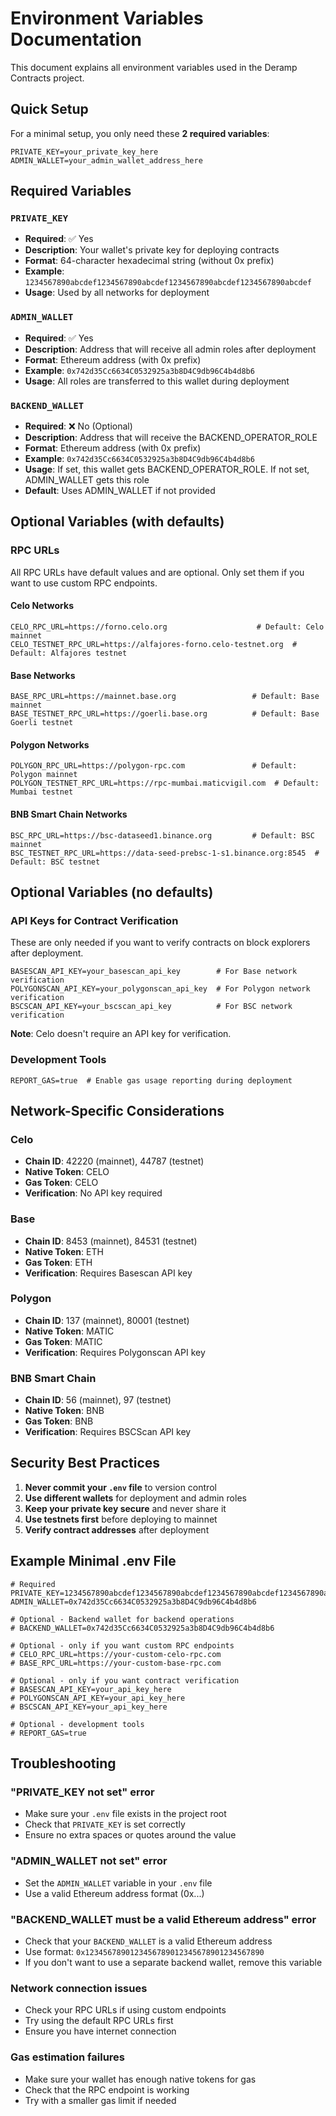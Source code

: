 # Environment Variables Documentation

This document explains all environment variables used in the Deramp Contracts project.

## Quick Setup

For a minimal setup, you only need these **2 required variables**:

```env
PRIVATE_KEY=your_private_key_here
ADMIN_WALLET=your_admin_wallet_address_here
```

## Required Variables

### `PRIVATE_KEY`

- **Required**: ✅ Yes
- **Description**: Your wallet's private key for deploying contracts
- **Format**: 64-character hexadecimal string (without 0x prefix)
- **Example**: `1234567890abcdef1234567890abcdef1234567890abcdef1234567890abcdef`
- **Usage**: Used by all networks for deployment

### `ADMIN_WALLET`

- **Required**: ✅ Yes
- **Description**: Address that will receive all admin roles after deployment
- **Format**: Ethereum address (with 0x prefix)
- **Example**: `0x742d35Cc6634C0532925a3b8D4C9db96C4b4d8b6`
- **Usage**: All roles are transferred to this wallet during deployment

### `BACKEND_WALLET`

- **Required**: ❌ No (Optional)
- **Description**: Address that will receive the BACKEND_OPERATOR_ROLE
- **Format**: Ethereum address (with 0x prefix)
- **Example**: `0x742d35Cc6634C0532925a3b8D4C9db96C4b4d8b6`
- **Usage**: If set, this wallet gets BACKEND_OPERATOR_ROLE. If not set, ADMIN_WALLET gets this role
- **Default**: Uses ADMIN_WALLET if not provided

## Optional Variables (with defaults)

### RPC URLs

All RPC URLs have default values and are optional. Only set them if you want to use custom RPC endpoints.

#### Celo Networks

```env
CELO_RPC_URL=https://forno.celo.org                    # Default: Celo mainnet
CELO_TESTNET_RPC_URL=https://alfajores-forno.celo-testnet.org  # Default: Alfajores testnet
```

#### Base Networks

```env
BASE_RPC_URL=https://mainnet.base.org                 # Default: Base mainnet
BASE_TESTNET_RPC_URL=https://goerli.base.org          # Default: Base Goerli testnet
```

#### Polygon Networks

```env
POLYGON_RPC_URL=https://polygon-rpc.com               # Default: Polygon mainnet
POLYGON_TESTNET_RPC_URL=https://rpc-mumbai.maticvigil.com  # Default: Mumbai testnet
```

#### BNB Smart Chain Networks

```env
BSC_RPC_URL=https://bsc-dataseed1.binance.org         # Default: BSC mainnet
BSC_TESTNET_RPC_URL=https://data-seed-prebsc-1-s1.binance.org:8545  # Default: BSC testnet
```

## Optional Variables (no defaults)

### API Keys for Contract Verification

These are only needed if you want to verify contracts on block explorers after deployment.

```env
BASESCAN_API_KEY=your_basescan_api_key        # For Base network verification
POLYGONSCAN_API_KEY=your_polygonscan_api_key  # For Polygon network verification
BSCSCAN_API_KEY=your_bscscan_api_key          # For BSC network verification
```

**Note**: Celo doesn't require an API key for verification.

### Development Tools

```env
REPORT_GAS=true  # Enable gas usage reporting during deployment
```

## Network-Specific Considerations

### Celo

- **Chain ID**: 42220 (mainnet), 44787 (testnet)
- **Native Token**: CELO
- **Gas Token**: CELO
- **Verification**: No API key required

### Base

- **Chain ID**: 8453 (mainnet), 84531 (testnet)
- **Native Token**: ETH
- **Gas Token**: ETH
- **Verification**: Requires Basescan API key

### Polygon

- **Chain ID**: 137 (mainnet), 80001 (testnet)
- **Native Token**: MATIC
- **Gas Token**: MATIC
- **Verification**: Requires Polygonscan API key

### BNB Smart Chain

- **Chain ID**: 56 (mainnet), 97 (testnet)
- **Native Token**: BNB
- **Gas Token**: BNB
- **Verification**: Requires BSCScan API key

## Security Best Practices

1. **Never commit your `.env` file** to version control
2. **Use different wallets** for deployment and admin roles
3. **Keep your private key secure** and never share it
4. **Use testnets first** before deploying to mainnet
5. **Verify contract addresses** after deployment

## Example Minimal .env File

```env
# Required
PRIVATE_KEY=1234567890abcdef1234567890abcdef1234567890abcdef1234567890abcdef
ADMIN_WALLET=0x742d35Cc6634C0532925a3b8D4C9db96C4b4d8b6

# Optional - Backend wallet for backend operations
# BACKEND_WALLET=0x742d35Cc6634C0532925a3b8D4C9db96C4b4d8b6

# Optional - only if you want custom RPC endpoints
# CELO_RPC_URL=https://your-custom-celo-rpc.com
# BASE_RPC_URL=https://your-custom-base-rpc.com

# Optional - only if you want contract verification
# BASESCAN_API_KEY=your_api_key_here
# POLYGONSCAN_API_KEY=your_api_key_here
# BSCSCAN_API_KEY=your_api_key_here

# Optional - development tools
# REPORT_GAS=true
```

## Troubleshooting

### "PRIVATE_KEY not set" error

- Make sure your `.env` file exists in the project root
- Check that `PRIVATE_KEY` is set correctly
- Ensure no extra spaces or quotes around the value

### "ADMIN_WALLET not set" error

- Set the `ADMIN_WALLET` variable in your `.env` file
- Use a valid Ethereum address format (0x...)

### "BACKEND_WALLET must be a valid Ethereum address" error

- Check that your `BACKEND_WALLET` is a valid Ethereum address
- Use format: `0x1234567890123456789012345678901234567890`
- If you don't want to use a separate backend wallet, remove this variable

### Network connection issues

- Check your RPC URLs if using custom endpoints
- Try using the default RPC URLs first
- Ensure you have internet connection

### Gas estimation failures

- Make sure your wallet has enough native tokens for gas
- Check that the RPC endpoint is working
- Try with a smaller gas limit if needed
